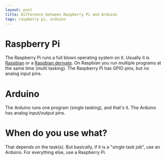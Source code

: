 ```yaml
---
layout: post
title: Difference between Raspberry Pi and Arduino
tags: raspberry pi, arduino
---
```


# Raspberry Pi

The Raspberry Pi runs a full blown operating system on it. Usually it is [Raspbian](https://www.raspbian.org) or a [Raspbian derivate](https://xbian.org). On Raspbian you run multiple programs at the same time (multi tasking). The Raspberry Pi has GPIO pins, but no analog input pins.

# Arduino

The Arduino runs one program (single tasking), and that's it. The Arduino has analog input/output pins.

# When do you use what?

That depends on the task(s). But basically, if it is a "single task job", use an Arduino. For everything else, use a Raspberry Pi.
